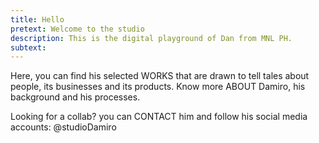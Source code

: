 ```yaml
---
title: Hello
pretext: Welcome to the studio
description: This is the digital playground of Dan from MNL PH.
subtext:
---
```


Here, you can find his selected WORKS that are drawn to tell tales about people, its businesses and its products. Know more ABOUT Damiro, his background and his processes.

Looking for a collab? you can CONTACT him and follow his social media accounts: @studioDamiro
